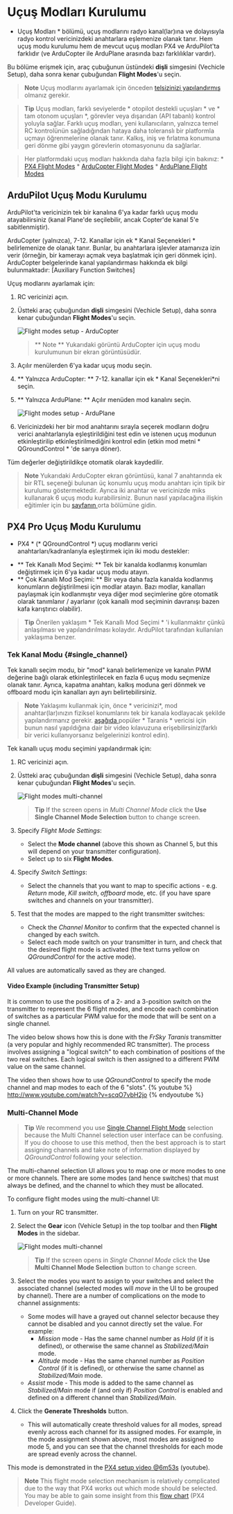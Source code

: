 # Uçuş Modları Kurulumu

* Uçuş Modları * bölümü, uçuş modlarını radyo kanal(lar)ına ve dolayısıyla radyo kontrol vericinizdeki anahtarlara eşlemenize olanak tanır. Hem uçuş modu kurulumu hem de mevcut uçuş modları PX4 ve ArduPilot'ta farklıdır (ve ArduCopter ile ArduPlane arasında bazı farklılıklar vardır).

Bu bölüme erişmek için, araç çubuğunun üstündeki **dişli** simgesini (Vechicle Setup), daha sonra kenar çubuğundan **Flight Modes**'u seçin.

> **Note** Uçuş modlarını ayarlamak için önceden [ telsizinizi yapılandırmış ](../SetupView/Radio.md) olmanız gerekir.

<span></span>

> **Tip** Uçuş modları, farklı seviyelerde * otopilot destekli uçuşları * ve * tam otonom uçuşları *, görevler veya dışarıdan (API tabanlı) kontrol yoluyla sağlar. Farklı uçuş modları, yeni kullanıcıların, yalnızca temel RC kontrolünün sağladığından hataya daha toleranslı bir platformla uçmayı öğrenmelerine olanak tanır. Kalkış, iniş ve fırlatma konumuna geri dönme gibi yaygın görevlerin otomasyonunu da sağlarlar.

<div>
</div>

> Her platformdaki uçuş modları hakkında daha fazla bilgi için bakınız: * [PX4 Flight Modes](https://docs.px4.io/en/flight_modes/) * [ArduCopter Flight Modes](http://ardupilot.org/copter/docs/flight-modes.html) * [ArduPlane Flight Modes](http://ardupilot.org/plane/docs/flight-modes.html)

## ArduPilot Uçuş Modu Kurulumu

ArduPilot'ta vericinizin tek bir kanalına 6'ya kadar farklı uçuş modu atayabilirsiniz (kanal Plane'de seçilebilir, ancak Copter'de kanal 5'e sabitlenmiştir).

ArduCopter (yalnızca), 7-12. Kanallar için ek * Kanal Seçenekleri * belirlemenize de olanak tanır. Bunlar, bu anahtarlara işlevler atamanıza izin verir (örneğin, bir kamerayı açmak veya başlatmak için geri dönmek için). ArduCopter belgelerinde kanal yapılandırması hakkında ek bilgi bulunmaktadır: [Auxiliary Function Switches]

Uçuş modlarını ayarlamak için:

1. RC vericinizi açın.
2. Üstteki araç çubuğundan **dişli** simgesini (Vechicle Setup), daha sonra kenar çubuğundan **Flight Modes**'u seçin.
    
    ![Flight modes setup - ArduCopter](../../assets/setup/flight_modes_copter_ardupilot.jpg)
    
    > ** Note ** Yukarıdaki görüntü ArduCopter için uçuş modu kurulumunun bir ekran görüntüsüdür.

3. Açılır menülerden 6'ya kadar uçuş modu seçin.

4. ** Yalnızca ArduCopter: ** 7-12. kanallar için ek * Kanal Seçenekleri*ni seçin.
5. ** Yalnızca ArduPlane: ** Açılır menüden mod kanalını seçin.
    
    ![Flight modes setup - ArduPlane](../../assets/setup/flight_modes_plane_ardupilot.jpg)

6. Vericinizdeki her bir mod anahtarını sırayla seçerek modların doğru verici anahtarlarıyla eşleştirildiğini test edin ve istenen uçuş modunun etkinleştirilip etkinleştirilmediğini kontrol edin (etkin mod metni * QGroundControl * 'de sarıya döner).

Tüm değerler değiştirildikçe otomatik olarak kaydedilir.

> **Note** Yukarıdaki ArduCopter ekran görüntüsü, kanal 7 anahtarında ek bir RTL seçeneği bulunan üç konumlu uçuş modu anahtarı için tipik bir kurulumu göstermektedir. Ayrıca iki anahtar ve vericinizde miks kullanarak 6 uçuş modu kurabilirsiniz. Bunun nasıl yapılacağına ilişkin eğitimler için bu [ sayfanın ](http://ardupilot.org/copter/docs/common-rc-transmitter-flight-mode-configuration.html#common-rc-transmitter-flight-mode-configuration) orta bölümüne gidin.

## PX4 Pro Uçuş Modu Kurulumu

* PX4 * (* QGroundControl *) uçuş modlarını verici anahtarları/kadranlarıyla eşleştirmek için iki modu destekler:

- ** Tek Kanallı Mod Seçimi: ** Tek bir kanalda kodlanmış konumları değiştirmek için 6'ya kadar uçuş modu atayın. 
- ** Çok Kanallı Mod Seçimi: ** Bir veya daha fazla kanalda kodlanmış konumların değiştirilmesi için modlar atayın. Bazı modlar, kanalları paylaşmak için kodlanmıştır veya diğer mod seçimlerine göre otomatik olarak tanımlanır / ayarlanır (çok kanallı mod seçiminin davranışı bazen kafa karıştırıcı olabilir). 

> **Tip** Önerilen yaklaşım * Tek Kanallı Mod Seçimi * 'i kullanmaktır çünkü anlaşılması ve yapılandırılması kolaydır. ArduPilot tarafından kullanılan yaklaşıma benzer.

### Tek Kanal Modu {#single_channel}

Tek kanallı seçim modu, bir "mod" kanalı belirlemenize ve kanalın PWM değerine bağlı olarak etkinleştirilecek en fazla 6 uçuş modu seçmenize olanak tanır. Ayrıca, kapatma anahtarı, kalkış moduna geri dönmek ve offboard modu için kanalları ayrı ayrı belirtebilirsiniz.

> **Note** Yaklaşımı kullanmak için, önce * vericinizi*, mod anahtar(lar)ınızın fiziksel konumlarını tek bir kanala kodlayacak şekilde yapılandırmanız gerekir. [ aşağıda ](#taranis_setup) popüler * Taranis * vericisi için bunun nasıl yapıldığına dair bir video kılavuzuna erişebilirsiniz(farklı bir verici kullanıyorsanız belgelerinizi kontrol edin).

Tek kanallı uçuş modu seçimini yapılandırmak için:

1. RC vericinizi açın.
2. Üstteki araç çubuğundan **dişli** simgesini (Vechicle Setup), daha sonra kenar çubuğundan **Flight Modes**'u seçin.
    
    ![Flight modes multi-channel](../../assets/setup/flight_modes_single_channel_px4.jpg)
    
    > **Tip** If the screen opens in *Multi Channel Mode* click the **Use Single Channel Mode Selection** button to change screen.

3. Specify *Flight Mode Settings*:
    
    - Select the **Mode channel** (above this shown as Channel 5, but this will depend on your transmitter configuration). 
    - Select up to six **Flight Modes**.
4. Specify *Switch Settings*: 
    - Select the channels that you want to map to specific actions - e.g. *Return* mode, *Kill switch*, *offboard* mode, etc. (if you have spare switches and channels on your transmitter).
5. Test that the modes are mapped to the right transmitter switches: 
    - Check the *Channel Monitor* to confirm that the expected channel is changed by each switch.
    - Select each mode switch on your transmitter in turn, and check that the desired flight mode is activated (the text turns yellow on *QGroundControl* for the active mode).

All values are automatically saved as they are changed.

#### Video Example (including Transmitter Setup)

It is common to use the positions of a 2- and a 3-position switch on the transmitter to represent the 6 flight modes, and encode each combination of switches as a particular PWM value for the mode that will be sent on a single channel.

The video below shows how this is done with the *FrSky Taranis* transmitter (a very popular and highly recommended RC transmitter). The process involves assigning a "logical switch" to each combination of positions of the two real switches. Each logical switch is then assigned to a different PWM value on the same channel.

<span id="taranis_setup"></span>
The video then shows how to use *QGroundControl* to specify the mode channel and map modes to each of the 6 "slots". {% youtube %} http://www.youtube.com/watch?v=scqO7vbH2jo {% endyoutube %}

### Multi-Channel Mode

> **Tip** We recommend you use [Single Channel Flight Mode](#single_channel) selection because the Multi Channel selection user interface can be confusing. If you do choose to use this method, then the best approach is to start assigning channels and take note of information displayed by *QGroundControl* following your selection.

The multi-channel selection UI allows you to map one or more modes to one or more channels. There are some modes (and hence switches) that must always be defined, and the channel to which they must be allocated.

To configure flight modes using the multi-channel UI:

1. Turn on your RC transmitter.
2. Select the **Gear** icon (Vehicle Setup) in the top toolbar and then **Flight Modes** in the sidebar.
    
    ![Flight modes multi-channel](../../assets/setup/flight_modes_multi_channel_px4.jpg)
    
    > **Tip** If the screen opens in *Single Channel Mode* click the **Use Multi Channel Mode Selection** button to change screen.

3. Select the modes you want to assign to your switches and select the associated channel (selected modes will *move* in the UI to be grouped by channel). There are a number of complications on the mode to channel assignments:
    
    - Some modes will have a grayed out channel selector because they cannot be disabled and you cannot directly set the value. For example: 
        - *Mission* mode - Has the same channel number as *Hold* (if it is defined), or otherwise the same channel as *Stabilized/Main* mode.
        - *Altitude* mode - Has the same channel number as *Position Control* (if it is defined), or otherwise the same channel as *Stabilized/Main* mode.
    - *Assist* mode - This mode is added to the same channel as *Stabilized/Main* mode if (and only if) *Position Control* is enabled and defined on a different channel than *Stabilized/Main*.
4. Click the **Generate Thresholds** button. 
    - This will automatically create threshold values for all modes, spread evenly across each channel for its assigned modes. For example, in the mode assignment shown above, most modes are assigned to mode 5, and you can see that the channel thresholds for each mode are spread evenly across the channel. 

This mode is demonstrated in the [PX4 setup video @6m53s](https://youtu.be/91VGmdSlbo4?t=6m53s) (youtube).

> **Note** This flight mode selection mechanism is relatively complicated due to the way that PX4 works out which mode should be selected. You may be able to gain some insight from this [flow chart](https://dev.px4.io/en/concept/flight_modes.html#flight-mode-evaluation-diagram) (PX4 Developer Guide).